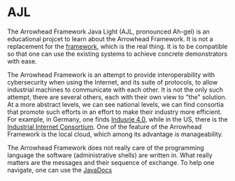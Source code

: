 # AJL
The Arrowhead Framework Java Light (AJL, pronounced Ah-gel) is an educational projcet to learn about the Arrowhead Framework.
It is not a replacement for the [framework](https://github.com/arrowhead-f/core-java-spring), which is the real thing.
It is to be compatible so that one can use the existing systems to achieve concrete demonstrators with ease.

The Arrowhead Framework is an attempt to provide interoperability with cybersecurity when using the Internet, and its suite of protocols, to allow industrial machines to communicate with each other. 
It is not the only such attempt, there are several others, each with their own view to "the" solution.
At a more abstract levels, we can see national levels, we can find consortia that promote such efforts in an effort to make their industry more efficient.
For example, in Germany, one finds [Indusrie 4.0](https://www.plattform-i40.de/PI40/Navigation/EN/Home/home.html), while in the US, there is the [Industrial Internet Consortium](https://www.iiconsortium.org).
One of the feature of the Arrowhead Framework is the local cloud, which among its advantage is manageability.

The Arrowhead Framework does not really care of the programming language the software (administrative shells) are written in.
What really matters are the messages and their sequence of exchange.
To help one navigate, one can use the [JavaDocs](JavaDocs/se/ltu/ajl/package-summary.html)
